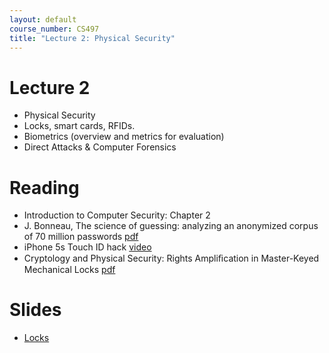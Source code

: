 ```yaml
---
layout: default
course_number: CS497
title: "Lecture 2: Physical Security"
---
```


# Lecture 2

- Physical Security
- Locks, smart cards, RFIDs.
- Biometrics (overview and metrics for evaluation)
- Direct Attacks & Computer Forensics

# Reading 

- Introduction to Computer Security: Chapter 2
- J. Bonneau, The science of guessing: analyzing an anonymized corpus of 70 million passwords [pdf](http://www.jbonneau.com/doc/B12-IEEESP-analyzing_70M_anonymized_passwords.pdf)
- iPhone 5s Touch ID hack [video](https://www.heise.de/video/artikel/iPhone-5s-Touch-ID-hack-in-detail-1966044.html)
- Cryptology and Physical Security: Rights Ampliﬁcation in Master-Keyed Mechanical Locks [pdf](RightsAmplificationMasterKeyedSystems.pdf)

# Slides
- [Locks](Ch02-Locks.pdf)

